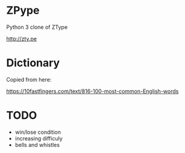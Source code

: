 # ZPype
Python 3 clone of ZType

http://zty.pe

# Dictionary

Copied from here:

https://10fastfingers.com/text/816-100-most-common-English-words

# TODO
* win/lose condition
* increasing difficuly
* bells and whistles
